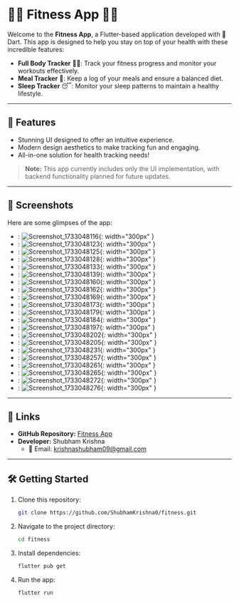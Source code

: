 # 🏋️‍♂️ Fitness App 🥗💤

Welcome to the **Fitness App**, a Flutter-based application developed with 💙 Dart. This app is designed to help you stay on top of your health with these incredible features:

- **Full Body Tracker** 🏋️‍♀️: Track your fitness progress and monitor your workouts effectively.
- **Meal Tracker** 🍎: Keep a log of your meals and ensure a balanced diet.
- **Sleep Tracker** 😴: Monitor your sleep patterns to maintain a healthy lifestyle.

---

## 🚀 Features
- Stunning UI designed to offer an intuitive experience.
- Modern design aesthetics to make tracking fun and engaging.
- All-in-one solution for health tracking needs!

> **Note:** This app currently includes only the UI implementation, with backend functionality planned for future updates.

---

## 📸 Screenshots

Here are some glimpses of the app:

-  : ![Screenshot_1733048116](images/Screenshot_1733048116.png){: width="300px" }
-  : ![Screenshot_1733048123](images/Screenshot_1733048123.png){: width="300px" }
-  : ![Screenshot_1733048125](images/Screenshot_1733048125.png){: width="300px" }
-  : ![Screenshot_1733048128](images/Screenshot_1733048128.png){: width="300px" }
-  : ![Screenshot_1733048133](images/Screenshot_1733048133.png){: width="300px" }
-  : ![Screenshot_1733048139](images/Screenshot_1733048139.png){: width="300px" }
-  : ![Screenshot_1733048160](images/Screenshot_1733048160.png){: width="300px" }
-  : ![Screenshot_1733048162](images/Screenshot_1733048162.png){: width="300px" }
-  : ![Screenshot_1733048169](images/Screenshot_1733048169.png){: width="300px" }
-  : ![Screenshot_1733048173](images/Screenshot_1733048173.png){: width="300px" }
-  : ![Screenshot_1733048179](images/Screenshot_1733048179.png){: width="300px" }
-  : ![Screenshot_1733048184](images/Screenshot_1733048184.png){: width="300px" }
-  : ![Screenshot_1733048197](images/Screenshot_1733048197.png){: width="300px" }
-  : ![Screenshot_1733048202](images/Screenshot_1733048202.png){: width="300px" }
-  : ![Screenshot_1733048205](images/Screenshot_1733048205.png){: width="300px" }
-  : ![Screenshot_1733048231](images/Screenshot_1733048231.png){: width="300px" }
-  : ![Screenshot_1733048257](images/Screenshot_1733048257.png){: width="300px" }
-  : ![Screenshot_1733048261](images/Screenshot_1733048261.png){: width="300px" }
-  : ![Screenshot_1733048265](images/Screenshot_1733048265.png){: width="300px" }
-  : ![Screenshot_1733048272](images/Screenshot_1733048272.png){: width="300px" }
-  : ![Screenshot_1733048276](images/Screenshot_1733048276.png){: width="300px" }


---

## 🔗 Links

- **GitHub Repository:** [Fitness App](https://github.com/ShubhamKrishna0/fitness.git)
- **Developer:** Shubham Krishna
  - 📧 Email: krishnashubham09@gmail.com

---

## 🛠️ Getting Started

1. Clone this repository:
   ```bash
   git clone https://github.com/ShubhamKrishna0/fitness.git

2. Navigate to the project directory:
   ```bash
   cd fitness

3. Install dependencies:
   ```bash
   flutter pub get

4. Run the app:
   ```bash
   flutter run


      
